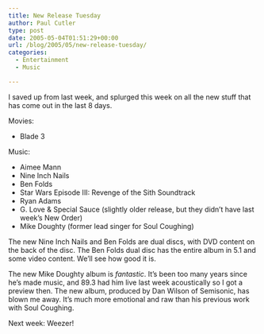 ```yaml
---
title: New Release Tuesday
author: Paul Cutler
type: post
date: 2005-05-04T01:51:29+00:00
url: /blog/2005/05/new-release-tuesday/
categories:
  - Entertainment
  - Music

---
```

I saved up from last week, and splurged this week on all the new stuff that has come out in the last 8 days.

Movies:

  * Blade 3

Music:

  * Aimee Mann
  * Nine Inch Nails
  * Ben Folds
  * Star Wars Episode III: Revenge of the Sith Soundtrack
  * Ryan Adams
  * G. Love & Special Sauce (slightly older release, but they didn&#8217;t have last week&#8217;s New Order)
  * Mike Doughty (former lead singer for Soul Coughing)

The new Nine Inch Nails and Ben Folds are dual discs, with DVD content on the back of the disc. The Ben Folds dual disc has the entire album in 5.1 and some video content. We&#8217;ll see how good it is.

The new Mike Doughty album is _fantastic_. It&#8217;s been too many years since he&#8217;s made music, and 89.3 had him live last week acoustically so I got a preview then. The new album, produced by Dan Wilson of Semisonic, has blown me away. It&#8217;s much more emotional and raw than his previous work with Soul Coughing.

Next week: Weezer!